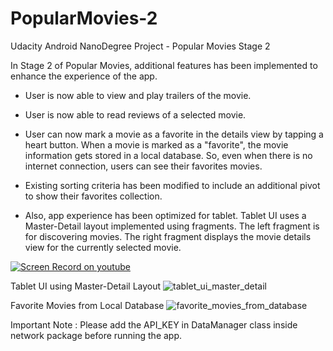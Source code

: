 # PopularMovies-2
Udacity Android NanoDegree Project - Popular Movies Stage 2

In Stage 2 of Popular Movies, additional features has been implemented to enhance the experience of the app.

- User is now able to view and play trailers of the movie.
- User is now able to read reviews of a selected movie.
- User can now mark a movie as a favorite in the details view by tapping a heart button.
  When a movie is marked as a "favorite", the movie information gets stored in a local database.
  So, even when there is no internet connection, users can see their favorites movies.
- Existing sorting criteria has been modified to include an additional pivot to show their favorites collection.

- Also, app experience has been optimized for tablet. Tablet UI uses a Master-Detail layout implemented using fragments.
  The left fragment is for discovering movies. The right fragment displays the movie details view for the currently selected movie.


[![Screen Record on youtube](http://img.youtube.com/vi/Vgtzl-KnaPs/0.jpg)](https://www.youtube.com/watch?v=Vgtzl-KnaPs)


Tablet UI using Master-Detail Layout
![tablet_ui_master_detail](https://udacity-github-sync-content.s3.amazonaws.com/_imgs/7402/1466036925/Screenshot_20160615-201656.png)

Favorite Movies from Local Database
![favorite_movies_from_database](https://udacity-github-sync-content.s3.amazonaws.com/_imgs/7402/1466036925/Screenshot_20160615-201755.png)


Important Note : Please add the API_KEY in DataManager class inside network package before running the app.
  
  
